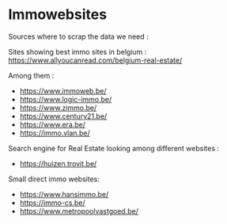 # Immowebsites 

Sources where to scrap the data we need :


Sites showing best immo sites in belgium :
https://www.allyoucanread.com/belgium-real-estate/

Among them :

- https://www.immoweb.be/
- https://www.logic-immo.be/
- https://www.zimmo.be/
- https://www.century21.be/
- https://www.era.be/
- https://immo.vlan.be/



Search engine for Real Estate looking among different websites :

* https://huizen.trovit.be/

Small direct immo websites:
- https://www.hansimmo.be/
- https://immo-cs.be/
- https://www.metropoolvastgoed.be/
